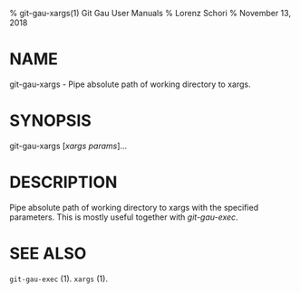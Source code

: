 % git-gau-xargs(1) Git Gau User Manuals
% Lorenz Schori
% November 13, 2018

# NAME

git-gau-xargs - Pipe absolute path of working directory to xargs.

# SYNOPSIS

git-gau-xargs [*xargs params*]...

# DESCRIPTION

Pipe absolute path of working directory to xargs with the specified parameters.
This is mostly useful together with *git-gau-exec*.

# SEE ALSO

`git-gau-exec` (1).
`xargs` (1).

